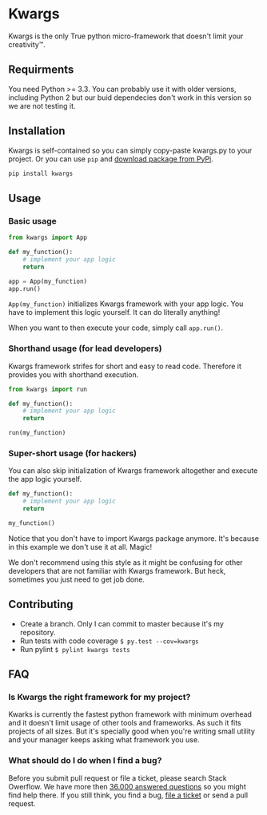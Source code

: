 # Kwargs
Kwargs is the only True python micro-framework that doesn't limit your creativity™.

## Requirments
You need Python >= 3.3. You can probably use it with older versions, including Python 2 but our buid dependecies
don't work in this version so we are not testing it.

## Installation
Kwargs is self-contained so you can simply copy-paste kwargs.py to your project.
Or you can use `pip` and [download package from PyPi](https://pypi.org/project/kwargs/).

```python
pip install kwargs
```

## Usage
### Basic usage
```python
from kwargs import App

def my_function():
	# implement your app logic
	return

app = App(my_function)
app.run()
```

`App(my_function)` initializes Kwargs framework with your app logic. You have to
implement this logic yourself. It can do literally anything!

When you want to then execute your code, simply call `app.run()`.

### Shorthand usage (for lead developers)
Kwargs framework strifes for short and easy to read code. Therefore it provides you with shorthand execution.

```python
from kwargs import run

def my_function():
	# implement your app logic
	return

run(my_function)
```

### Super-short usage (for hackers)
You can also skip initialization of Kwargs framework altogether and execute
the app logic yourself.

```python
def my_function():
	# implement your app logic
	return

my_function()
```

Notice that you don't have to import Kwargs package anymore. It's because in
this example we don't use it at all. Magic!

We don't recommend using this style as it might be confusing for other developers that are not familiar with Kwargs framework. But heck, sometimes you just need to get job done.

## Contributing
- Create a branch. Only I can commit to master because it's my repository.
- Run tests with code coverage `$ py.test --cov=kwargs`
- Run pylint `$ pylint kwargs tests`

## FAQ
### Is Kwargs the right framework for my project?
Kwarks is currently the fastest python framework with minimum overhead and it doesn't
limit usage of other tools and frameworks. As such it fits projects of all sizes.
But it's specially good when you're writing small utility and your manager keeps asking
what framework you use.

### What should do I do when I find a bug?
Before you submit pull request or file a ticket, please search Stack Owerflow. We have more then [36.000 answered questions](http://stackoverflow.com/search?q=kwargs) so you might find help there. If you still think, you find a bug, [file a ticket](https://github.com/JakubTesarek/kwargs/issues) or send a pull request.
